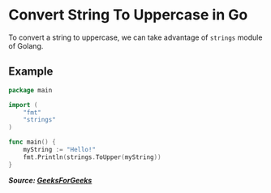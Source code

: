 # Convert String To Uppercase in Go

To convert a string to uppercase, we can take advantage of `strings` module of Golang.

## Example

```go
package main

import (
    "fmt"
    "strings"
)

func main() {
    myString := "Hello!"
    fmt.Println(strings.ToUpper(myString))
}
```

***Source: [GeeksForGeeks](https://www.geeksforgeeks.org/how-to-convert-a-string-in-uppercase-in-golang/)***
